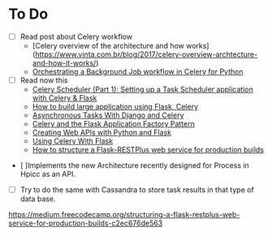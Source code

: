 # To Do
- [ ] Read post about Celery workflow  
    - [Celery overview of the architecture and how works] (https://www.vinta.com.br/blog/2017/celery-overview-archtecture-and-how-it-works/)
    - [Orchestrating a Background Job workflow in Celery for Python](https://www.toptal.com/python/orchestrating-celery-python-background-jobs) 
- [ ] Read now this 
    - [Celery Scheduler (Part 1): Setting up a Task Scheduler application with Celery & Flask](https://medium.com/@channeng/setting-up-a-task-scheduler-application-with-celery-flask-part-1-8652265050dc)
    - [How to build large application using Flask, Celery](https://medium.com/@neerajshukla1911/how-to-build-large-application-using-flask-celery-5cc7d560b73e)
    - [Asynchronous Tasks With Django and Celery](https://realpython.com/asynchronous-tasks-with-django-and-celery/#celery-tasks)
    - [Celery and the Flask Application Factory Pattern](https://blog.miguelgrinberg.com/post/celery-and-the-flask-application-factory-pattern)
    - [Creating Web APIs with Python and Flask ](https://programminghistorian.org/en/lessons/creating-apis-with-python-and-flask)
    - [Using Celery With Flask](https://blog.miguelgrinberg.com/post/using-celery-with-flask)
    - [How to structure a Flask-RESTPlus web service for production builds](https://medium.freecodecamp.org/structuring-a-flask-restplus-web-service-for-production-builds-c2ec676de563)
    
- [ ]Implements the new Architecture recently designed for Process in Hpicc   as an API. 
- [ ] Try to do the same with Cassandra to store task results in that type of data base.
    
https://medium.freecodecamp.org/structuring-a-flask-restplus-web-service-for-production-builds-c2ec676de563
